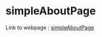 # simpleAboutPage

Link to webpage : [simpleAboutPage](https://dscauce.github.io/simpleAboutPage/index.html)
